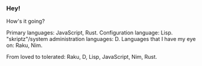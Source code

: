 ### Hey!

How's it going?

Primary languages: JavaScript, Rust.
Configuration language: Lisp.
"skriptz"/system administration languages: D.
Languages that I have my eye on: Raku, Nim.

From loved to tolerated: Raku, D, Lisp, JavaScript, Nim, Rust.
